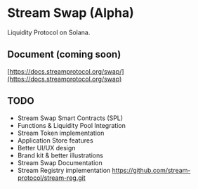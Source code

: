 # Stream Swap (Alpha)

Liquidity Protocol on Solana.

## Document (coming soon)

[https://docs.streamprotocol.org/swap/](https://docs.streamprotocol.org/swap)

## TODO

- Stream Swap Smart Contracts (SPL)
- Functions & Liquidity Pool Integration
- Stream Token implementation
- Application Store features
- Better UI/UX design
- Brand kit & better illustrations
- Stream Swap Documentation
- Stream Registry implementation https://github.com/stream-protocol/stream-reg.git
